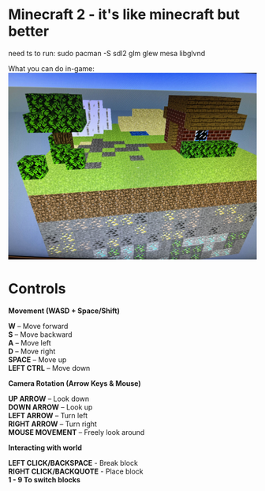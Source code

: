 # Minecraft 2 - it's like minecraft but better

need ts to run:
sudo pacman -S sdl2 glm glew mesa libglvnd

What you can do in-game:
![Screenshots](assets/screenshot.jpg)

# Controls

**Movement (WASD + Space/Shift)**

**W** – Move forward  
**S** – Move backward  
**A** – Move left  
**D** – Move right  
**SPACE** – Move up  
**LEFT CTRL** – Move down  

**Camera Rotation (Arrow Keys & Mouse)**

**UP ARROW** – Look down  
**DOWN ARROW** – Look up  
**LEFT ARROW** – Turn left  
**RIGHT ARROW** – Turn right  
**MOUSE MOVEMENT** – Freely look around

**Interacting with world**

**LEFT CLICK/BACKSPACE** - Break block  
**RIGHT CLICK/BACKQUOTE** - Place block  
**1 - 9 To switch blocks**